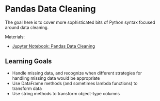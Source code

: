 # Pandas Data Cleaning

The goal here is to cover more sophisticated bits of Python syntax focused around data cleaning.

Materials: 
- [Jupyter Notebook: Pandas Data Cleaning](pandas_data_cleaning.ipynb)

## Learning Goals

- Handle missing data, and recognize when different strategies for handling missing data would be appropriate
- Use DataFrame methods (and sometimes lambda functions) to transform data
- Use string methods to transform object-type columns
